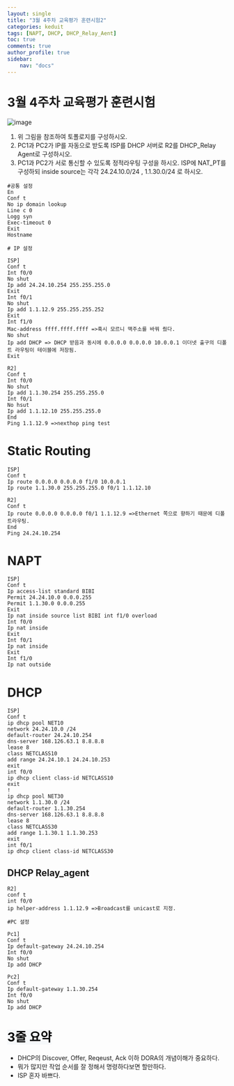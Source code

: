 ```yaml
---
layout: single
title: "3월 4주차 교육평가 훈련시험2"
categories: keduit
tags: [NAPT, DHCP, DHCP_Relay_Aent]
toc: true 
comments: true
author_profile: true
sidebar:
    nav: "docs"
---
```


# 3월 4주차 교육평가 훈련시험

![image](https://user-images.githubusercontent.com/128279031/227464728-f08c9966-5402-4683-9d61-c2a46194a9f5.png)
1. 위 그림을 참조하여 토폴로지를 구성하시오.
2. PC1과 PC2가 IP를 자동으로 받도록 ISP를 DHCP 서버로 R2를 DHCP_Relay Agent로 구성하시오.
3. PC1과 PC2가 서로 통신할 수 있도록 정적라우팅 구성을 하시오.
ISP에 NAT_PT를 구성하되 inside source는 각각 24.24.10.0/24 , 1.1.30.0/24 로 하시오.

```
#공통 설정
En
Conf t
No ip domain lookup
Line c 0
Logg syn
Exec-timeout 0
Exit
Hostname
```

```
# IP 설정

ISP]
Conf t
Int f0/0
No shut 
Ip add 24.24.10.254 255.255.255.0
Exit
Int f0/1
No shut
Ip add 1.1.12.9 255.255.255.252
Exit
Int f1/0
Mac-address ffff.ffff.ffff =>혹시 모르니 맥주소를 바꿔 줬다.
No shut
Ip add DHCP => DHCP 받음과 동시에 0.0.0.0 0.0.0.0 10.0.0.1 이더넷 출구의 디폴트 라우팅이 테이블에 저장됨.
Exit

R2]
Conf t
Int f0/0
No shut
Ip add 1.1.30.254 255.255.255.0
Int f0/1
No hsut
Ip add 1.1.12.10 255.255.255.0
End
Ping 1.1.12.9 =>nexthop ping test
```

# Static Routing

```
ISP]
Conf t
Ip route 0.0.0.0 0.0.0.0 f1/0 10.0.0.1
Ip route 1.1.30.0 255.255.255.0 f0/1 1.1.12.10

R2]
Conf t
Ip route 0.0.0.0 0.0.0.0 f0/1 1.1.12.9 =>Ethernet 쪽으로 향하기 때문에 디폴트라우팅.
End
Ping 24.24.10.254
```

# NAPT

```
ISP]
Conf t
Ip access-list standard BIBI
Permit 24.24.10.0 0.0.0.255
Permit 1.1.30.0 0.0.0.255
Exit
Ip nat inside source list BIBI int f1/0 overload
Int f0/0
Ip nat inside
Exit
Int f0/1
Ip nat inside
Exit
Int f1/0
Ip nat outside
```

# DHCP

```
ISP]
Conf t
ip dhcp pool NET10
network 24.24.10.0 /24
default-router 24.24.10.254
dns-server 168.126.63.1 8.8.8.8
lease 8
class NETCLASS10
add range 24.24.10.1 24.24.10.253
exit
int f0/0
ip dhcp client class-id NETCLASS10
exit
!
ip dhcp pool NET30
network 1.1.30.0 /24
default-router 1.1.30.254
dns-server 168.126.63.1 8.8.8.8
lease 8
class NETCLASS30
add range 1.1.30.1 1.1.30.253
exit
int f0/1
ip dhcp client class-id NETCLASS30
```

## DHCP Relay_agent

```
R2]
conf t
int f0/0
ip helper-address 1.1.12.9 =>Broadcast를 unicast로 지정.

#PC 설정

Pc1]
Conf t
Ip default-gateway 24.24.10.254
Int f0/0
No shut
Ip add DHCP

Pc2]
Conf t
Ip default-gateway 1.1.30.254
Int f0/0
No shut
Ip add DHCP
```

 
# <mark style='background-color: #f6f8fa'> 3줄 요약 </mark>
* DHCP의 Discover, Offer, Reqeust, Ack 이하 DORA의 개념이해가 중요하다.
* 뭐가 많지만 작업 순서를 잘 정해서 명령하다보면 할만하다.
* ISP 혼자 바쁘다.